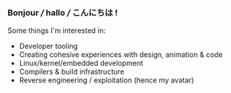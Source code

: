 ### Bonjour */* hallo */* こんにちは !


Some things I'm interested in:

- Developer tooling
- Creating cohesive experiences with design, animation & code
- Linux/kernel/embedded development
- Compilers & build infrastructure
- Reverse engineering / exploitation (hence my avatar)

